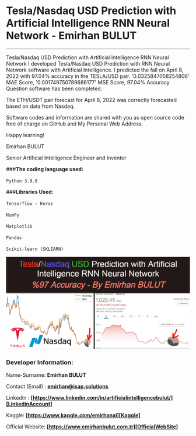 # Tesla/Nasdaq USD Prediction with Artificial Intelligence RNN Neural Network - Emirhan BULUT

---

Tesla/Nasdaq USD Prediction with Artificial Intelligence RNN Neural Network
I developed Tesla/Nasdaq USD Prediction with RNN Neural Network software with Artificial Intelligence. I predicted the fall on April 8, 2022 with 97.04% accuracy in the TESLA/USD pair. '0.0325847058254806' MAE Score, '0.001749750789686177' MSE Score, 97.04% Accuracy Question software has been completed.

The ETH/USDT pair forecast for April 8, 2022 was correctly forecasted based on data from Nasdaq.

Software codes and information are shared with you as open source code free of charge on GitHub and My Personal Web Address.

Happy learning!

Emirhan BULUT

Senior Artificial Intelligence Engineer and Inventor


###**The coding language used:**

`Python 3.9.8`

###**Libraries Used:**

`Tensorflow - Keras`

`NumPy`

`Matplotlib`

`Pandas`

`Scikit-learn (SKLEARN)`

<img class="fit-picture"
     src="https://github.com/emirhanai/Tesla-Nasdaq-USD-Prediction-with-Artificial-Intelligence-RNN-Neural-Network/blob/main/Tesla-Nasdaq%20USD%20Prediction%20with%20Artificial%20Intelligence%20RNN%20Neural%20Network.png?raw=true"
     alt="Tesla/Nasdaq USD Prediction with Artificial Intelligence RNN Neural Network- Emirhan BULUT">
     
### **Developer Information:**

Name-Surname: **Emirhan BULUT**

Contact (Email) : **emirhan@isap.solutions**

LinkedIn : **[https://www.linkedin.com/in/artificialintelligencebulut/][LinkedinAccount]**

[LinkedinAccount]: https://www.linkedin.com/in/artificialintelligencebulut/

Kaggle: **[https://www.kaggle.com/emirhanai][Kaggle]**

Official Website: **[https://www.emirhanbulut.com.tr][OfficialWebSite]**

[Kaggle]: https://www.kaggle.com/emirhanai

[OfficialWebSite]: https://www.emirhanbulut.com.tr
